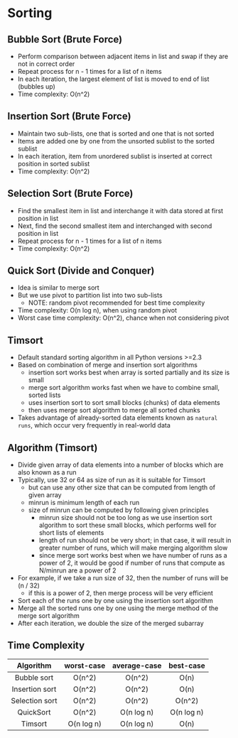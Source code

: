 # Sorting

## Bubble Sort (Brute Force)

- Perform comparison between adjacent items in list and swap if they are not in correct order
- Repeat process for n - 1 times for a list of n items
- In each iteration, the largest element of list is moved to end of list (bubbles up)
- Time complexity: O(n^2)

## Insertion Sort (Brute Force)

- Maintain two sub-lists, one that is sorted and one that is not sorted
- Items are added one by one from the unsorted sublist to the sorted sublist
- In each iteration, item from unordered sublist is inserted at correct position in sorted sublist
- Time complexity: O(n^2)

## Selection Sort (Brute Force)

- Find the smallest item in list and interchange it with data stored at first position in list
- Next, find the second smallest item and interchanged with second position in list
- Repeat process for n - 1 times for a list of n items
- Time complexity: O(n^2)

## Quick Sort (Divide and Conquer)

- Idea is similar to merge sort
- But we use pivot to partition list into two sub-lists
    - NOTE: random pivot recommended for best time complexity
- Time complexity: O(n log n), when using random pivot
- Worst case time complexity: O(n^2), chance when not considering pivot

## Timsort

- Default standard sorting algorithm in all Python versions >=2.3
- Based on combination of merge and insertion sort algorithms
    - insertion sort works best when array is sorted partially and its size is small
    - merge sort algorithm works fast when we have to combine small, sorted lists
    - uses insertion sort to sort small blocks (chunks) of data elements
    - then uses merge sort algorithm to merge all sorted chunks
- Takes advantage of already-sorted data elements known as `natural runs`, which occur very
  frequently in real-world data

## Algorithm (Timsort)

- Divide given array of data elements into a number of blocks which are also known as a run
- Typically, use 32 or 64 as size of run as it is suitable for Timsort
    - but can use any other size that can be computed from length of given array
    - minrun is minimum length of each run
    - size of minrun can be computed by following given principles
        - minrun size should not be too long as we use insertion sort algorithm to sort these small
          blocks, which performs well for short lists of elements
        - length of run should not be very short; in that case, it will result in greater number of
          runs, which will make merging algorithm slow
        - since merge sort works best when we have number of runs as a power of 2, it would be good
          if number of runs that compute as N/minrun are a power of 2
- For example, if we take a run size of 32, then the number of runs will be (n / 32)
    - if this is a power of 2, then merge process will be very efficient
- Sort each of the runs one by one using the insertion sort algorithm
- Merge all the sorted runs one by one using the merge method of the merge sort algorithm
- After each iteration, we double the size of the merged subarray

## Time Complexity

|   Algorithm    | worst-case | average-case | best-case  |
|:--------------:|:----------:|:------------:|:----------:|
|  Bubble sort   |   O(n^2)   |    O(n^2)    |    O(n)    |
| Insertion sort |   O(n^2)   |    O(n^2)    |    O(n)    |
| Selection sort |   O(n^2)   |    O(n^2)    |   O(n^2)   |
|   QuickSort    |   O(n^2)   |  O(n log n)  | O(n log n) |
|    Timsort     | O(n log n) |  O(n log n)  |    O(n)    |
